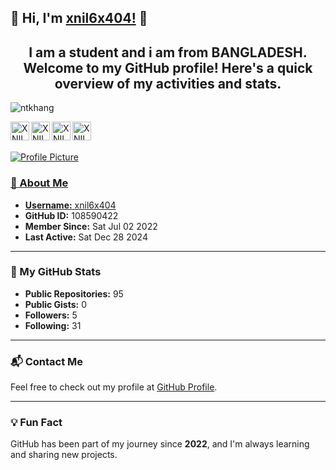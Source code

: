 

##  👋 Hi, I'm [xnil6x404!](https://www.facebook.com/xnil6x404) 👋
<h2 align="center">I am a student and i am from BANGLADESH.
Welcome to my GitHub profile! Here's a quick overview of my activities and stats.</h2>

<p align="left"> <img src="https://komarev.com/ghpvc/?username=xnil6x404&label=Views&color=blue&style=plastic" alt="ntkhang" /> </p>

<a href="https://twitter.com/xnil6x">
  <img align="left" alt="XNIL6X's Twitter" width="30px" src="https://cdn.jsdelivr.net/npm/simple-icons@v3/icons/twitter.svg"/>
</a>
<a href="https://github.com/xnil6x404">
  <img align="left" alt="XNIL6X's Github" width="30px" src="https://cdn.jsdelivr.net/npm/simple-icons@v3/icons/github.svg" />
</a>
<a href="https://instagram.com/xnil6x">
  <img align="left" alt="XNIL6X's Instagram" width="30px" src="https://cdn.jsdelivr.net/npm/simple-icons@v3/icons/instagram.svg" />
</a>
<a href="https://www.facebook.com/xnil6x404">
  <img align="left" alt="XNIL6X's Facebook" width="30px" src="https://cdn.jsdelivr.net/npm/simple-icons@v3/icons/facebook.svg" />
<br/>
<br/>

![Profile Picture](https://avatars.githubusercontent.com/u/108590422?v=4)

### 🌟 About Me
- **Username:** [xnil6x404](https://github.com/xnil6x404)
- **GitHub ID:** 108590422
- **Member Since:** Sat Jul 02 2022
- **Last Active:** Sat Dec 28 2024

---

### 🚀 My GitHub Stats
- **Public Repositories:** 95  
- **Public Gists:** 0  
- **Followers:** 5  
- **Following:** 31  

---

### 📬 Contact Me
Feel free to check out my profile at [GitHub Profile](https://github.com/xnil6x404).

---

### 💡 Fun Fact
GitHub has been part of my journey since **2022**, and I'm always learning and sharing new projects.

